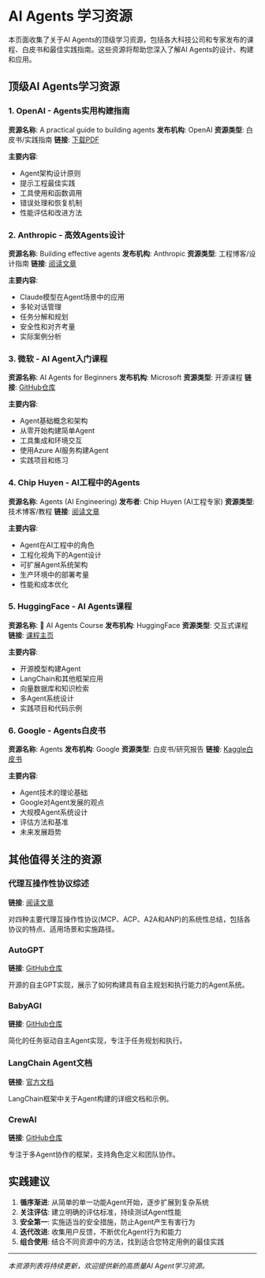 # AI Agents 学习资源

本页面收集了关于AI Agents的顶级学习资源，包括各大科技公司和专家发布的课程、白皮书和最佳实践指南。这些资源将帮助您深入了解AI Agents的设计、构建和应用。

## 顶级AI Agents学习资源

### 1. OpenAI - Agents实用构建指南

**资源名称**: A practical guide to building agents
**发布机构**: OpenAI
**资源类型**: 白皮书/实践指南
**链接**: [下载PDF](https://cdn.openai.com/business-guides-and-resources/a-practical-guide-to-building-agents.pdf)

**主要内容**:
- Agent架构设计原则
- 提示工程最佳实践
- 工具使用和函数调用
- 错误处理和恢复机制
- 性能评估和改进方法

### 2. Anthropic - 高效Agents设计

**资源名称**: Building effective agents
**发布机构**: Anthropic
**资源类型**: 工程博客/设计指南
**链接**: [阅读文章](https://www.anthropic.com/engineering/building-effective-agents)

**主要内容**:
- Claude模型在Agent场景中的应用
- 多轮对话管理
- 任务分解和规划
- 安全性和对齐考量
- 实际案例分析

### 3. 微软 - AI Agent入门课程

**资源名称**: AI Agents for Beginners
**发布机构**: Microsoft
**资源类型**: 开源课程
**链接**: [GitHub仓库](https://github.com/microsoft/ai-agents-for-beginners)

**主要内容**:
- Agent基础概念和架构
- 从零开始构建简单Agent
- 工具集成和环境交互
- 使用Azure AI服务构建Agent
- 实践项目和练习

### 4. Chip Huyen - AI工程中的Agents

**资源名称**: Agents (AI Engineering)
**发布者**: Chip Huyen (AI工程专家)
**资源类型**: 技术博客/教程
**链接**: [阅读文章](https://huyenchip.com/2025/01/07/agents.html)

**主要内容**:
- Agent在AI工程中的角色
- 工程化视角下的Agent设计
- 可扩展Agent系统架构
- 生产环境中的部署考量
- 性能和成本优化

### 5. HuggingFace - AI Agents课程

**资源名称**: 🤗 AI Agents Course
**发布机构**: HuggingFace
**资源类型**: 交互式课程
**链接**: [课程主页](https://huggingface.co/learn/agents-course/en/unit0/introduction)

**主要内容**:
- 开源模型构建Agent
- LangChain和其他框架应用
- 向量数据库和知识检索
- 多Agent系统设计
- 实践项目和代码示例

### 6. Google - Agents白皮书

**资源名称**: Agents
**发布机构**: Google
**资源类型**: 白皮书/研究报告
**链接**: [Kaggle白皮书](https://www.kaggle.com/whitepaper-agents)

**主要内容**:
- Agent技术的理论基础
- Google对Agent发展的观点
- 大规模Agent系统设计
- 评估方法和基准
- 未来发展趋势

## 其他值得关注的资源

### 代理互操作性协议综述

**链接**: [阅读文章](/tools/agent-interoperability-protocols)

对四种主要代理互操作性协议(MCP、ACP、A2A和ANP)的系统性总结，包括各协议的特点、适用场景和实施路径。

### AutoGPT

**链接**: [GitHub仓库](https://github.com/Significant-Gravitas/AutoGPT)

开源的自主GPT实现，展示了如何构建具有自主规划和执行能力的Agent系统。

### BabyAGI

**链接**: [GitHub仓库](https://github.com/yoheinakajima/babyagi)

简化的任务驱动自主Agent实现，专注于任务规划和执行。

### LangChain Agent文档

**链接**: [官方文档](https://python.langchain.com/docs/modules/agents/)

LangChain框架中关于Agent构建的详细文档和示例。

### CrewAI

**链接**: [GitHub仓库](https://github.com/joaomdmoura/crewAI)

专注于多Agent协作的框架，支持角色定义和团队协作。

## 实践建议

1. **循序渐进**: 从简单的单一功能Agent开始，逐步扩展到复杂系统
2. **关注评估**: 建立明确的评估标准，持续测试Agent性能
3. **安全第一**: 实施适当的安全措施，防止Agent产生有害行为
4. **迭代改进**: 收集用户反馈，不断优化Agent行为和能力
5. **组合使用**: 结合不同资源中的方法，找到适合您特定用例的最佳实践

---

*本资源列表将持续更新，欢迎提供新的高质量AI Agent学习资源。*
